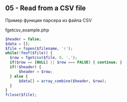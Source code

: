 ## 05 - Read from a CSV file

Пример функции парсера из файла CSV

fgetcsv_example.php

```php
$header = false;
$data = [];
$file = fopen($filename, 'r');
while(!feof($file)) {
  $row = fgetcsv($file, 0, ',');
  if($row == [NULL] || $row === FALSE) { continue; }
  if(!$header) {
 	  $header = $row;
  } else {
  	  $data[] = array_combine($header, $row);
  }
}
fclose($file);

```
